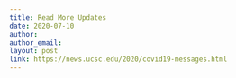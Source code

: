 ```yaml
---
title: Read More Updates
date: 2020-07-10
author: 
author_email: 
layout: post
link: https://news.ucsc.edu/2020/covid19-messages.html
---
```

